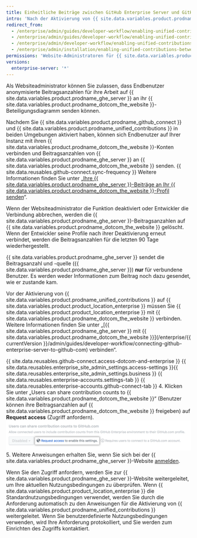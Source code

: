 ```yaml
---
title: Einheitliche Beiträge zwischen GitHub Enterprise Server und GitHub.com aktivieren
intro: 'Nach der Aktivierung von {{ site.data.variables.product.prodname_github_connect }} können Sie festlegen, dass {{ site.data.variables.product.prodname_ghe_cloud }}-Mitglieder ihre Arbeit auf {{ site.data.variables.product.prodname_ghe_server }} hervorheben können, indem sie die Beitragsanzahlen an ihre {{ site.data.variables.product.prodname_dotcom_the_website }}-Profile senden.'
redirect_from:
  - /enterprise/admin/guides/developer-workflow/enabling-unified-contributions-between-github-enterprise-and-github-com/
  - /enterprise/admin/guides/developer-workflow/enabling-unified-contributions-between-github-enterprise-server-and-github-com/
  - /enterprise/admin/developer-workflow/enabling-unified-contributions-between-github-enterprise-server-and-githubcom/
  - /enterprise/admin/installation/enabling-unified-contributions-between-github-enterprise-server-and-githubcom
permissions: 'Website-Administratoren für {{ site.data.variables.product.prodname_ghe_server }} , die auch Inhaber einer Organisation oder eines Unternehmenskontos in der {{ site.data.variables.product.prodname_ghe_cloud }} sind, können vereinheitlichte Beiträge zwischen {{ site.data.variables.product.prodname_ghe_server }} und {{ site.data.variables.product.prodname_dotcom_the_website }} aktivieren.'
versions:
  enterprise-server: '*'
---
```


Als Websiteadministrator können Sie zulassen, dass Endbenutzer anonymisierte Beitragsanzahlen für ihre Arbeit auf {{ site.data.variables.product.prodname_ghe_server }} an ihr {{ site.data.variables.product.prodname_dotcom_the_website }}-Beteiligungsdiagramm senden können.

Nachdem Sie {{ site.data.variables.product.prodname_github_connect }} und {{ site.data.variables.product.prodname_unified_contributions }} in beiden Umgebungen aktiviert haben, können sich Endbenutzer auf Ihrer Instanz mit ihren {{ site.data.variables.product.prodname_dotcom_the_website }}-Konten verbinden und Beitragsanzahlen von {{ site.data.variables.product.prodname_ghe_server }} an {{ site.data.variables.product.prodname_dotcom_the_website }} senden. {{ site.data.reusables.github-connect.sync-frequency }} Weitere Informationen finden Sie unter „[Ihre {{ site.data.variables.product.prodname_ghe_server }}-Beiträge an Ihr {{ site.data.variables.product.prodname_dotcom_the_website }}-Profil senden](/articles/sending-your-github-enterprise-server-contributions-to-your-github-com-profile/)“.

Wenn der Websiteadministrator die Funktion deaktiviert oder Entwickler die Verbindung abbrechen, werden die {{ site.data.variables.product.prodname_ghe_server }}-Beitragsanzahlen auf {{ site.data.variables.product.prodname_dotcom_the_website }} gelöscht. Wenn der Entwickler seine Profile nach ihrer Deaktivierung erneut verbindet, werden die Beitragsanzahlen für die letzten 90 Tage wiederhergestellt.

{{ site.data.variables.product.prodname_ghe_server }} sendet die Beitragsanzahl und -quelle ({{ site.data.variables.product.prodname_ghe_server }}) **nur** für verbundene Benutzer. Es werden weder Informationen zum Beitrag noch dazu gesendet, wie er zustande kam.

Vor der Aktivierung von {{ site.data.variables.product.prodname_unified_contributions }} auf {{ site.data.variables.product.product_location_enterprise }} müssen Sie {{ site.data.variables.product.product_location_enterprise }} mit {{ site.data.variables.product.prodname_dotcom_the_website }} verbinden. Weitere Informationen finden Sie unter „[{{ site.data.variables.product.prodname_ghe_server }} mit {{ site.data.variables.product.prodname_dotcom_the_website }}](/enterprise/{{ currentVersion }}/admin/guides/developer-workflow/connecting-github-enterprise-server-to-github-com) verbinden“.

{{ site.data.reusables.github-connect.access-dotcom-and-enterprise }}
{{ site.data.reusables.enterprise_site_admin_settings.access-settings }}{{ site.data.reusables.enterprise_site_admin_settings.business }}
{{ site.data.reusables.enterprise-accounts.settings-tab }}
{{ site.data.reusables.enterprise-accounts.github-connect-tab }}
4. Klicken Sie unter „Users can share contribution counts to {{ site.data.variables.product.prodname_dotcom_the_website }}“ (Benutzer können ihre Beitragsanzahlen auf {{ site.data.variables.product.prodname_dotcom_the_website }} freigeben) auf **Request access** (Zugriff anfordern). ![Option zum Anfordern des Zugriffs auf einheitliche Beiträge](/assets/images/enterprise/site-admin-settings/dotcom-ghe-connection-request-access.png)
5. Weitere Anweisungen erhalten Sie, wenn Sie sich bei der {{ site.data.variables.product.prodname_ghe_server }}-Website [anmelden](https://enterprise.github.com/login).

Wenn Sie den Zugriff anfordern, werden Sie zur {{ site.data.variables.product.prodname_ghe_server }}-Website weitergeleitet, um Ihre aktuellen Nutzungsbedingungen zu überprüfen. Wenn {{ site.data.variables.product.product_location_enterprise }} die Standardnutzungsbedingungen verwendet, werden Sie durch die Anforderung automatisch zu den Anweisungen für die Aktivierung von {{ site.data.variables.product.prodname_unified_contributions }} weitergeleitet. Wenn Sie benutzerdefinierte Nutzungsbedingungen verwenden, wird Ihre Anforderung protokolliert, und Sie werden zum Einrichten des Zugriffs kontaktiert.
